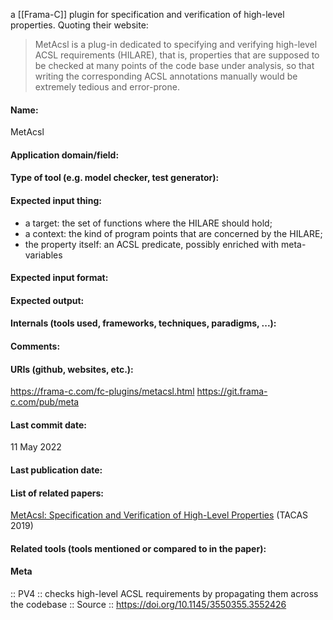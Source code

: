 a [[Frama-C]] plugin for specification and verification of high-level properties. Quoting their website:
<blockquote>
	MetAcsl is a plug-in dedicated to specifying and verifying high-level ACSL requirements (HILARE), that is, properties that are supposed to be checked at many points of the code base under analysis, so that writing the corresponding ACSL annotations manually would be extremely tedious and error-prone.
</blockquote>

#### Name:
MetAcsl

#### Application domain/field:

#### Type of tool (e.g. model checker, test generator):

#### Expected input thing:
- a target: the set of functions where the HILARE should hold;
- a context: the kind of program points that are concerned by the HILARE;
- the property itself: an ACSL predicate, possibly enriched with meta-variables

#### Expected input format:

#### Expected output:

#### Internals (tools used, frameworks, techniques, paradigms, ...):

#### Comments:

#### URIs (github, websites, etc.):
https://frama-c.com/fc-plugins/metacsl.html
https://git.frama-c.com/pub/meta

#### Last commit date:
11 May 2022

#### Last publication date:

#### List of related papers:
[MetAcsl: Specification and Verification of High-Level Properties](https://doi.org/10.1007/978-3-030-17462-0_22) (TACAS 2019)

#### Related tools (tools mentioned or compared to in the paper):

#### Meta
:: PV4 :: checks high-level ACSL requirements by propagating them across the codebase
:: Source :: https://doi.org/10.1145/3550355.3552426
